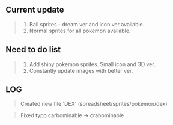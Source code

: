 ## Current update

> 1. Ball sprites - dream ver and icon ver available.
> 2. Normal sprites for all pokemon available.

## Need to do list

> 1. Add shiny pokemon sprites. Small icon and 3D ver.
> 2. Constantly update images with better ver.

## LOG
> Created new file 'DEX' (spreadsheet/sprites/pokemon/dex)

> Fixed typo carbominable -> crabominable
